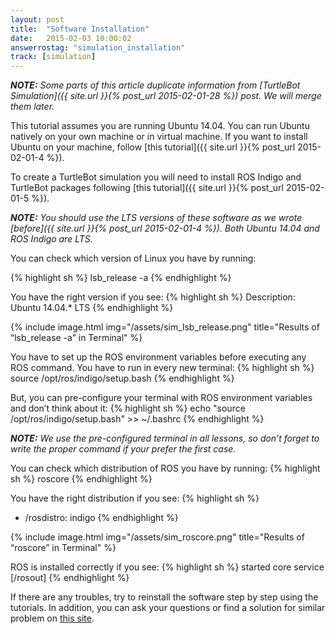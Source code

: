 ```yaml
---
layout: post
title:  "Software Installation"
date:   2015-02-03 10:00:02
answerrostag: "simulation_installation"
track: [simulation]
---
```

***NOTE:*** *Some parts of this article duplicate information from [TurtleBot Simulation]({{ site.url }}{% post_url 2015-02-01-28 %}) post. We will merge them later.*

This tutorial assumes you are running Ubuntu 14.04. You can run Ubuntu natively on your own machine or in virtual machine. If you want to install Ubuntu on your machine, follow [this tutorial]({{ site.url }}{% post_url 2015-02-01-4 %}).

To create a TurtleBot simulation you will need to install ROS Indigo and TurtleBot packages following [this tutorial]({{ site.url }}{% post_url 2015-02-01-5 %}).

***NOTE:*** *You should use the LTS versions of these software as we wrote [before]({{ site.url }}{% post_url 2015-02-01-4 %}). Both Ubuntu 14.04 and ROS Indigo are LTS.*

You can check which version of Linux you have by running:

{% highlight sh %}
lsb_release -a
{% endhighlight %}

You have the right version if you see:
{% highlight sh %}
Description: Ubuntu 14.04.* LTS
{% endhighlight %}

{% include image.html img="/assets/sim_lsb_release.png" title="Results of “lsb_release -a” in Terminal" %}

You have to set up the ROS environment variables before executing any ROS command. You have to run in every new terminal:
{% highlight sh %}
source /opt/ros/indigo/setup.bash
{% endhighlight %}

But, you can pre-configure your terminal with ROS environment variables and don’t think about it:
{% highlight sh %}
echo "source /opt/ros/indigo/setup.bash" >> ~/.bashrc
{% endhighlight %}

***NOTE:*** *We use the pre-configured terminal in all lessons, so don’t forget to write the proper command if your prefer the first case.*

You can check which distribution of ROS you have by running:
{% highlight sh %}
roscore
{% endhighlight %}

You have the right distribution if you see:
{% highlight sh %}
 * /rosdistro: indigo
{% endhighlight %}

{% include image.html img="/assets/sim_roscore.png" title="Results of “roscore” in Terminal" %}

ROS is installed correctly if you see:
{% highlight sh %}
started core service [/rosout]
{% endhighlight %}

If there are any troubles, try to reinstall the software step by step using the tutorials. In addition, you can ask your questions or find a solution for similar problem on [this site](http://answers.ros.org/questions/).
